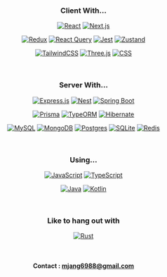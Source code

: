 <div align='center'>

### Client With...  
[![React](https://img.shields.io/badge/React-%2320232a.svg?logo=react&logoColor=%2361DAFB)](#)
[![Next.js](https://img.shields.io/badge/Next.js-black?logo=next.js&logoColor=white)](#)

[![Redux](https://img.shields.io/badge/Redux-764ABC?logo=redux&logoColor=fff)](#)
[![React Query](https://img.shields.io/badge/React%20Query-FF4154?logo=reactquery&logoColor=fff)](#)
[![Jest](https://img.shields.io/badge/Jest-C21325?logo=jest&logoColor=fff)](#)
[![Zustand](https://img.shields.io/badge/Zustand-614e3c?logo=react&logoColor=000)](#)  


[![TailwindCSS](https://img.shields.io/badge/Tailwind%20CSS-%2338B2AC.svg?logo=tailwind-css&logoColor=white)](#)
[![Three.js](https://img.shields.io/badge/Three.js-000?logo=threedotjs&logoColor=fff)](#)
[![CSS](https://img.shields.io/badge/CSS-1572B6?logo=css3&logoColor=fff)](#)

<br>

### Server With...  
[![Express.js](https://img.shields.io/badge/Express.js-%23404d59.svg?logo=express&logoColor=%2361DAFB)](#)
[![Nest](https://img.shields.io/badge/Nest.js-%23E0234E.svg?logo=nestjs&logoColor=white)](#)
[![Spring Boot](https://img.shields.io/badge/Spring%20Boot-6DB33F?logo=springboot&logoColor=fff)](#)  

[![Prisma](https://img.shields.io/badge/Prisma-2D3748?logo=prisma&logoColor=white)](#)
[![TypeORM](https://img.shields.io/badge/TypeORM-FE0803?logo=typeorm&logoColor=fff)](#)
[![Hibernate](https://img.shields.io/badge/Hibernate-59666C?logo=hibernate&logoColor=fff)](#)  

[![MySQL](https://img.shields.io/badge/MySQL-4479A1?logo=mysql&logoColor=fff)](#)
[![MongoDB](https://img.shields.io/badge/MongoDB-%234ea94b.svg?logo=mongodb&logoColor=white)](#)
[![Postgres](https://img.shields.io/badge/Postgres-%23316192.svg?logo=postgresql&logoColor=white)](#)
[![SQLite](https://img.shields.io/badge/SQLite-%2307405e.svg?logo=sqlite&logoColor=white)](#)
[![Redis](https://img.shields.io/badge/redis-%23DD0031.svg?logo=redis&logoColor=white)](#)

<br>

### Using...
[![JavaScript](https://img.shields.io/badge/JavaScript-F7DF1E?logo=javascript&logoColor=000)](#)
[![TypeScript](https://img.shields.io/badge/TypeScript-3178C6?logo=typescript&logoColor=fff)](#)  

[![Java](https://img.shields.io/badge/Java-%23ED8B00.svg?logo=openjdk&logoColor=white)](#)
[![Kotlin](https://img.shields.io/badge/kotlin-%237F52FF.svg?logo=kotlin&logoColor=white)](#)

<br>

### Like to hang out with
[![Rust](https://img.shields.io/badge/Rust-%23000000.svg?e&logo=rust&logoColor=white)](#)

<br>

#### Contact : mjang6988@gmail.com

</div>
